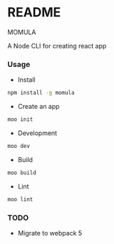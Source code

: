 # README #

MOMULA

A Node CLI for creating react app


### Usage

* Install

```bash
npm install -g momula
```

* Create an app

```bash
moo init
```

* Development

```bash
moo dev
```

* Build

```bash
moo build
```

* Lint

```bash
moo lint
```

### TODO

* Migrate to webpack 5
